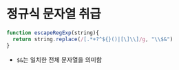 # 정규식 문자열 취급

```js
function escapeRegExp(string){
  return string.replace(/[.*+?^${}()|[\]\\]/g, "\\$&")
}
```
- `$&`는 일치한 전체 문자열을 의미함